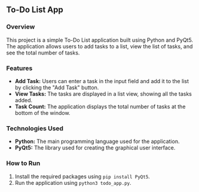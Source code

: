 ## To-Do List App

### Overview
This project is a simple To-Do List application built using Python and PyQt5. The application allows users to add tasks to a list, view the list of tasks, and see the total number of tasks.

### Features
- **Add Task:** Users can enter a task in the input field and add it to the list by clicking the "Add Task" button.
- **View Tasks:** The tasks are displayed in a list view, showing all the tasks added.
- **Task Count:** The application displays the total number of tasks at the bottom of the window.

### Technologies Used
- **Python:** The main programming language used for the application.
- **PyQt5:** The library used for creating the graphical user interface.

### How to Run
1. Install the required packages using `pip install PyQt5`.
2. Run the application using `python3 todo_app.py`.


